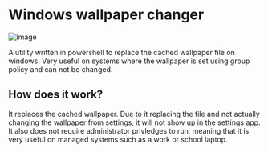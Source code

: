 # Windows wallpaper changer
![image](https://github.com/user-attachments/assets/2d396484-e5dc-4fe7-b197-991d1700d769)

A utility written in powershell to replace the cached wallpaper file on windows. Very useful on systems where the wallpaper is set using group policy and can not be changed.

## How does it work?
It replaces the cached wallpaper. Due to it replacing the file and not actually changing the wallpaper from settings, it will not show up in the settings app. It also does not require administrator privledges to run, meaning that it is very useful on managed systems such as a work or school laptop.
